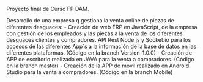 Proyecto final de Curso FP DAM.

Desarrollo de una empresa q gestiona la venta online de piezas de diferentes desguaces:
      - Creación de web ERP en JavaScript, de la empresa con gestión de los empleados y las piezas a la venta de los diferentes desguaces clientes y compradores. API Rest Node.js y Socket.io para los accesos de las diferentes App´s a la información de la base de datos en las diferentes plataformas. (Código en la branch Version-1.0.0)
      - Creación de APP de escritorio realizada en JAVA para la venta a compradores. (Código en la branch master)
      - Creación de la APP de movil realizado en Android Studio para la venta a compradores. (Código en la branch Mobile)

